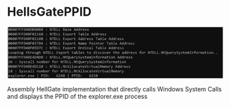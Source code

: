 # HellsGatePPID
![](/images/customHellsGatePoC.png)

Assembly HellGate implementation that directly calls Windows System Calls and displays the PPID of the explorer.exe process
